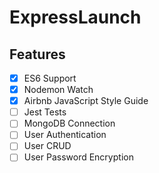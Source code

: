 # ExpressLaunch

## Features
- [x] ES6 Support
- [x] Nodemon Watch
- [x] Airbnb JavaScript Style Guide
- [ ] Jest Tests
- [ ] MongoDB Connection
- [ ] User Authentication
- [ ] User CRUD
- [ ] User Password Encryption
